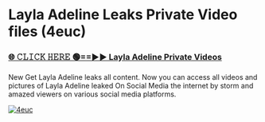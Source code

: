 # Layla Adeline Leaks Private Video files (4euc)

<h3><a href="https://mediafirerr.pages.dev?q=Layla+Adeline&ref=R42" rel="nofollow">🌐 𝙲𝙻𝙸𝙲𝙺 𝙷𝙴𝚁𝙴 🟢==►► Layla Adeline Private Videos</a></h3>

New Get Layla Adeline leaks all content. Now you can access all videos and pictures of Layla Adeline leaked On Social Media the internet by storm and amazed viewers on various social media platforms.

[![4euc](https://github.com/user-attachments/assets/26341bd8-4b91-4a20-822e-3fd5d525dd40)](https://mediafirerr.pages.dev?q=Layla+Adeline&ref=R42)

